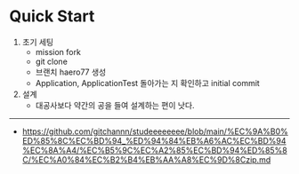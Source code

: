 # Quick Start

1. 초기 세팅 
   - mission fork 
   - git clone 
   - 브랜치 haero77 생성
   - Application, ApplicationTest 돌아가는 지 확인하고 initial commit
2. 설계
   - 대공사보다 약간의 공을 들여 설계하는 편이 낫다.

---

- https://github.com/gitchannn/studeeeeeeee/blob/main/%EC%9A%B0%ED%85%8C%EC%BD%94_%ED%94%84%EB%A6%AC%EC%BD%94%EC%8A%A4/%EC%B5%9C%EC%A2%85%EC%BD%94%ED%85%8C/%EC%A0%84%EC%B2%B4%EB%AA%A8%EC%9D%8Czip.md